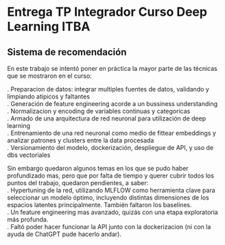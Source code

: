# Entrega TP Integrador Curso Deep Learning ITBA
## Sistema de recomendación

En este trabajo se intentó poner en práctica la mayor parte de las técnicas que se mostraron en el curso:  
  
. Preparacion de datos: integrar multiples fuentes de datos, validando y limpiando atipicos y faltantes  
. Generación de feature engineering acorde a un bussiness understanding  
. Normalizacion y encoding de variables continuas y categoricas  
. Armado de una arquitectura de red neuronal para utilización de deep learning  
. Entrenamiento de una red neuronal como medio de fittear embeddings y analizar patrones y clusters entre la data procesada  
. Versionamiento del modelo, dockerización, despliegue de API, y uso de dbs vectoriales  
  
  
Sin embargo quedaron algunos temas en los que se pudo haber profundizado mas, pero que por falta de tiempo y querer cubrir todos los puntos del trabajo, quedaron pendientes, a saber:  
. Hypertuning de la red, utilizando MLFLOW como herramienta clave para seleccionar un modelo óptimo, incluyendo distintas dimensiones de los espacios latentes principalmente. También faltaron los baselines.  
. Un feature engineering mas avanzado, quizás con una etapa exploratoria más profunda.  
. Faltó poder hacer funcionar la API junto con la dockerizacion (ni con la ayuda de ChatGPT pude hacerlo andar).  


